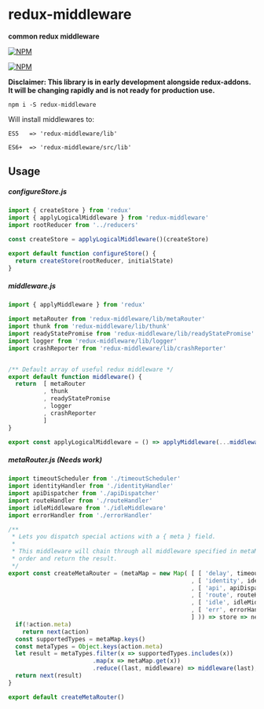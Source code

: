 # redux-middleware

**common redux middleware**

[![NPM](https://nodei.co/npm/redux-middleware.png?stars=true&downloadRank=true)](https://nodei.co/npm/redux-middleware/)

[![NPM](https://nodei.co/npm-dl/redux-middleware.png?months=1)](https://nodei.co/npm/redux-middleware/)

**Disclaimer: This library is in early development alongside redux-addons. It will be changing rapidly and is not ready for production use.**

`npm i -S redux-middleware`

Will install middlewares to:

`ES5   => 'redux-middleware/lib'`

`ES6+  => 'redux-middleware/src/lib'`

## Usage


##### configureStore.js

```js
import { createStore } from 'redux'
import { applyLogicalMiddleware } from 'redux-middleware'
import rootReducer from '../reducers'

const createStore = applyLogicalMiddleware()(createStore)

export default function configureStore() {
  return createStore(rootReducer, initialState)
}
```


##### middleware.js

```js
import { applyMiddleware } from 'redux'

import metaRouter from 'redux-middleware/lib/metaRouter'
import thunk from 'redux-middleware/lib/thunk'
import readyStatePromise from 'redux-middleware/lib/readyStatePromise'
import logger from 'redux-middleware/lib/logger'
import crashReporter from 'redux-middleware/lib/crashReporter'


/** Default array of useful redux middleware */
export default function middleware() {
  return  [ metaRouter
          , thunk
          , readyStatePromise
          , logger
          , crashReporter
          ]
}

export const applyLogicalMiddleware = () => applyMiddleware(...middleware())
```



##### metaRouter.js (Needs work)

```js
import timeoutScheduler from './timeoutScheduler'
import identityHandler from './identityHandler'
import apiDispatcher from './apiDispatcher'
import routeHandler from './routeHandler'
import idleMiddleware from './idleMiddleware'
import errorHandler from './errorHandler'

/**
 * Lets you dispatch special actions with a { meta } field.
 *
 * This middleware will chain through all middleware specified in metaMap in
 * order and return the result.
 */
export const createMetaRouter = (metaMap = new Map( [ [ 'delay', timeoutScheduler ]
                                                    , [ 'identity', identityHandler ]
                                                    , [ 'api', apiDispatcher ]
                                                    , [ 'route', routeHandler ]
                                                    , [ 'idle', idleMiddleware ]
                                                    , [ 'err', errorHandler ]
                                                    ] )) => store => next => action => {
  if(!action.meta)
    return next(action)
  const supportedTypes = metaMap.keys()
  const metaTypes = Object.keys(action.meta)
  let result = metaTypes.filter(x => supportedTypes.includes(x))
                        .map(x => metaMap.get(x))
                        .reduce((last, middleware) => middleware(last), action)
  return next(result)
}

export default createMetaRouter()

```
